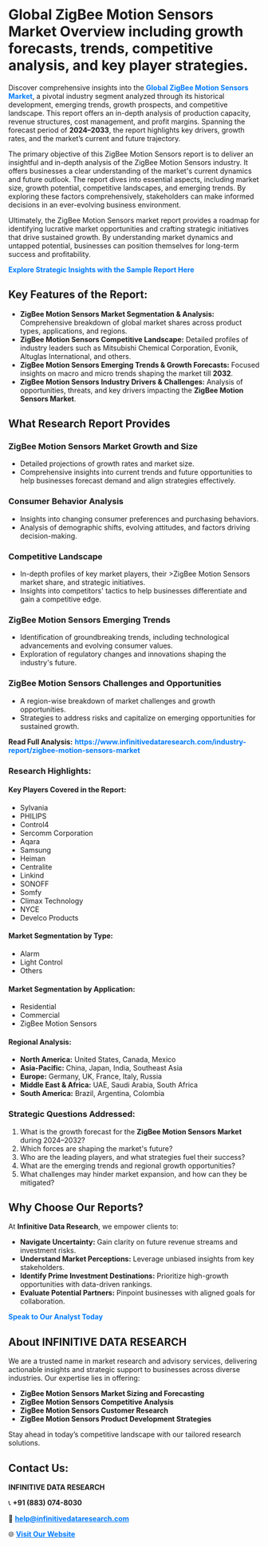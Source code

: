 <h1>Global ZigBee Motion Sensors Market Overview including growth forecasts, trends, competitive analysis, and key player strategies.</h1>
<p>
Discover comprehensive insights into the 
<a href="https://www.infinitivedataresearch.com/industry-report/zigbee-motion-sensors-market" rel="dofollow" style="color: #007BFF; text-decoration: none;"><strong>Global ZigBee Motion Sensors Market</strong></a>, a pivotal industry segment analyzed through its historical development, emerging trends, growth prospects, and competitive landscape. This report offers an in-depth analysis of production capacity, revenue structures, cost management, and profit margins. Spanning the forecast period of <strong>2024–2033</strong>, the report highlights key drivers, growth rates, and the market’s current and future trajectory.
</p>
<p>
The primary objective of this ZigBee Motion Sensors report is to deliver an insightful and in-depth analysis of the ZigBee Motion Sensors industry. It offers businesses a clear understanding of the market's current dynamics and future outlook. The report dives into essential aspects, including market size, growth potential, competitive landscapes, and emerging trends. By exploring these factors comprehensively, stakeholders can make informed decisions in an ever-evolving business environment.
</p>
<p>
Ultimately, the ZigBee Motion Sensors market report provides a roadmap for identifying lucrative market opportunities and crafting strategic initiatives that drive sustained growth. By understanding market dynamics and untapped potential, businesses can position themselves for long-term success and profitability.
</p>
<p>
<a href="https://www.infinitivedataresearch.com/request-sample/reportId=111831" style="color: #007BFF; text-decoration: none;"><strong>Explore Strategic Insights with the Sample Report Here</strong></a>
</p>

<h2>Key Features of the Report:</h2>
<ul>
<li><strong>ZigBee Motion Sensors Market Segmentation & Analysis:</strong> Comprehensive breakdown of global market shares across product types, applications, and regions.</li>
<li><strong>ZigBee Motion Sensors Competitive Landscape:</strong> Detailed profiles of industry leaders such as Mitsubishi Chemical Corporation, Evonik, Altuglas International, and others.</li>
<li><strong>ZigBee Motion Sensors Emerging Trends & Growth Forecasts:</strong> Focused insights on macro and micro trends shaping the market till <strong>2032</strong>.</li>
<li><strong>ZigBee Motion Sensors Industry Drivers & Challenges:</strong> Analysis of opportunities, threats, and key drivers impacting the <strong>ZigBee Motion Sensors Market</strong>.</li>
</ul>

<h2>What Research Report Provides</h2>
<h3>ZigBee Motion Sensors Market Growth and Size</h3>
<ul>
<li>Detailed projections of growth rates and market size.</li>
<li>Comprehensive insights into current trends and future opportunities to help businesses forecast demand and align strategies effectively.</li>
</ul>

<h3>Consumer Behavior Analysis</h3>
<ul>
<li>Insights into changing consumer preferences and purchasing behaviors.</li>
<li>Analysis of demographic shifts, evolving attitudes, and factors driving decision-making.</li>
</ul>

<h3>Competitive Landscape</h3>
<ul>
<li>In-depth profiles of key market players, their >ZigBee Motion Sensors market share, and strategic initiatives.</li>
<li>Insights into competitors' tactics to help businesses differentiate and gain a competitive edge.</li>
</ul>

<h3>ZigBee Motion Sensors Emerging Trends</h3>
<ul>
<li>Identification of groundbreaking trends, including technological advancements and evolving consumer values.</li>
<li>Exploration of regulatory changes and innovations shaping the industry's future.</li>
</ul>

<h3>ZigBee Motion Sensors Challenges and Opportunities</h3>
<ul>
<li>A region-wise breakdown of market challenges and growth opportunities.</li>
<li>Strategies to address risks and capitalize on emerging opportunities for sustained growth.</li>
</ul>
<p><strong>Read Full Analysis:</strong> <a href="https://www.infinitivedataresearch.com/industry-report/zigbee-motion-sensors-market" rel="dofollow" style="color: #007BFF; text-decoration: none;"><strong>https://www.infinitivedataresearch.com/industry-report/zigbee-motion-sensors-market</strong></a></p>
<h3>Research Highlights:</h3>
<h4>Key Players Covered in the Report:</h4>
<ul><li>Sylvania</li><li>PHILIPS</li><li>Control4</li><li>Sercomm Corporation</li><li>Aqara</li><li>Samsung</li><li>Heiman</li><li>Centralite</li><li>Linkind</li><li>SONOFF</li><li>Somfy</li><li>Climax Technology</li><li>NYCE</li><li>Develco Products</li></ul>
<h4>Market Segmentation by Type:</h4>
<ul><li>Alarm</li><li>Light Control</li><li>Others</li></ul>
<h4>Market Segmentation by Application:</h4>
<ul><li>Residential</li><li>Commercial</li><li>ZigBee Motion Sensors</li></ul>

<h4>Regional Analysis:</h4>
<ul>
<li><strong>North America:</strong> United States, Canada, Mexico</li>
<li><strong>Asia-Pacific:</strong> China, Japan, India, Southeast Asia</li>
<li><strong>Europe:</strong> Germany, UK, France, Italy, Russia</li>
<li><strong>Middle East & Africa:</strong> UAE, Saudi Arabia, South Africa</li>
<li><strong>South America:</strong> Brazil, Argentina, Colombia</li>
</ul>

<h3>Strategic Questions Addressed:</h3>
<ol>
<li>What is the growth forecast for the <strong>ZigBee Motion Sensors Market</strong> during 2024–2032?</li>
<li>Which forces are shaping the market's future?</li>
<li>Who are the leading players, and what strategies fuel their success?</li>
<li>What are the emerging trends and regional growth opportunities?</li>
<li>What challenges may hinder market expansion, and how can they be mitigated?</li>
</ol>

<h2>Why Choose Our Reports?</h2>
<p>At <strong>Infinitive Data Research</strong>, we empower clients to:</p>
<ul>
<li><strong>Navigate Uncertainty:</strong> Gain clarity on future revenue streams and investment risks.</li>
<li><strong>Understand Market Perceptions:</strong> Leverage unbiased insights from key stakeholders.</li>
<li><strong>Identify Prime Investment Destinations:</strong> Prioritize high-growth opportunities with data-driven rankings.</li>
<li><strong>Evaluate Potential Partners:</strong> Pinpoint businesses with aligned goals for collaboration.</li>
</ul>
<p><a href="https://www.infinitivedataresearch.com/industry-report/zigbee-motion-sensors-market" rel="dofollow" style="color: #007BFF; text-decoration: none;"><strong>Speak to Our Analyst Today</strong></a></p>

<h2>About INFINITIVE DATA RESEARCH</h2>
<p>We are a trusted name in market research and advisory services, delivering actionable insights and strategic support to businesses across diverse industries. Our expertise lies in offering:</p>
<ul>
<li><strong>ZigBee Motion Sensors Market Sizing and Forecasting</strong></li>
<li><strong>ZigBee Motion Sensors Competitive Analysis</strong></li>
<li><strong>ZigBee Motion Sensors Customer Research</strong></li>
<li><strong>ZigBee Motion Sensors Product Development Strategies</strong></li>
</ul>
<p>Stay ahead in today’s competitive landscape with our tailored research solutions.</p>

<h2>Contact Us:</h2>
<p><strong>INFINITIVE DATA RESEARCH</strong></p>
<p>📞 <strong>+91 (883) 074-8030</strong></p>
<p>📧 <strong><a href="mailto:help@infinitivedataresearch.com" style="color: #007BFF;">help@infinitivedataresearch.com</a></strong></p>
<p>🌐 <strong><a href="https://www.infinitivedataresearch.com" rel="dofollow" style="color: #007BFF;">Visit Our Website</a></strong></p>